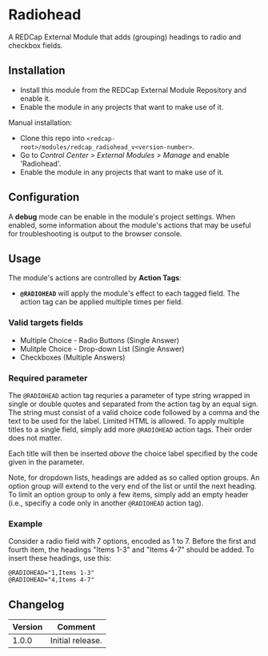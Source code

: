 # Radiohead

A REDCap External Module that adds (grouping) headings to radio and checkbox fields.

## Installation

- Install this module from the REDCap External Module Repository and enable it.
- Enable the module in any projects that want to make use of it.

Manual installation:

- Clone this repo into `<redcap-root>/modules/redcap_radiohead_v<version-number>`.
- Go to _Control Center > External Modules > Manage_ and enable 'Radiohead'.
- Enable the module in any projects that want to make use of it.

## Configuration

A **debug** mode can be enable in the module's project settings. When enabled, some information about the module's actions that may be useful for troubleshooting is output to the browser console.

## Usage

The module's actions are controlled by **Action Tags**: 

- **`@RADIOHEAD`** will apply the module's effect to each tagged field. The action tag can be applied multiple times per field.

### Valid targets fields

- Multiple Choice - Radio Buttons (Single Answer)
- Mulitple Choice - Drop-down List (Single Answer)
- Checkboxes (Multiple Answers)

### Required parameter

The `@RADIOHEAD` action tag requries a parameter of type string wrapped in single or double quotes and separated from the action tag by an equal sign. The string must consist of a valid choice code followed by a comma and the text to be used for the label. Limited HTML is allowed. To apply multiple titles to a single field, simply add more `@RADIOHEAD` action tags. Their order does not matter.

Each title will then be inserted _above_ the choice label specified by the code given in the parameter.

Note, for dropdown lists, headings are added as so called option groups. An option group will extend to the very end of the list or until the next heading. To limit an option group to only a few items, simply add an empty header (i.e., specifiy a code only in another `@RADIOHEAD` action tag).

### Example

Consider a radio field with 7 options, encoded as 1 to 7. Before the first and fourth item, the headings "Items 1-3" and "Items 4-7" should be added. To insert these headings, use this:

```
@RADIOHEAD="1,Items 1-3"
@RADIOHEAD="4,Items 4-7"
```

## Changelog

Version | Comment
------- | -------------
1.0.0   | Initial release.